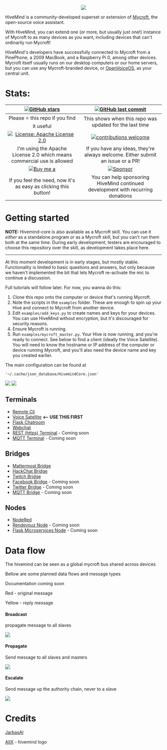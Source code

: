 <p align="center">
  <img src="./resources/logo/hivemind-512.png">
</p>

HiveMind is a community-developed superset or extension of [Mycroft](https://www.github.com/MycroftAI/mycroft-core), the open-source voice assistant.

With HiveMind, you can extend one (or more, but usually just one!) instance of Mycroft to as many devices as you want, including devices that can't ordinarily run Mycroft!

HiveMind's developers have successfully connected to Mycroft from a PinePhone, a 2009 MacBook, and a Raspberry Pi 0, among other devices. Mycroft itself usually runs on our desktop computers or our home servers, but you can use any Mycroft-branded device, or [OpenVoiceOS](https://github.com/OpenVoiceOS/), as your central unit.

# Stats:

| [![GitHub stars](https://img.shields.io/github/stars/OpenJarbas/HiveMind-core.svg)](https://github.com/OpenJarbas/HiveMind-core/stargazers)  | [![GitHub last commit](https://img.shields.io/github/last-commit/OpenJarbas/HiveMind-core.svg)](https://github.com/OpenJarbas/HiveMind-core/commits/dev) |
|:---:|:---:|
| Please :star: this repo if you find it useful| This shows when this repo was updated for the last time |
|[![License: Apache License 2.0](https://img.shields.io/crates/l/rustc-serialize.svg)](http://www.apache.org/licenses/LICENSE-2.0.html)| [![contributions welcome](https://img.shields.io/badge/contributions-welcome-blue.svg?style=flat)](https://github.com/OpenJarbas/HiveMind-core/pulls) |
| I'm using the Apache License 2.0 which means commercial use is allowed | If you have any ideas, they're always welcome.  Either submit an issue or a PR! |
| [![Buy me a](https://img.shields.io/badge/BuyMeABeer-Paypal-blue.svg)](https://www.paypal.me/AnaIsabelFerreira) | [![Sponsor](https://img.shields.io/badge/SponsorDevelopment-Liberapay-blue.svg)](https://liberapay.com/jarbasAI/) |
| If you feel the need, now it's as easy as clicking this button!  | You can help sponsoring HiveMind continued development with recurring donations|

# Getting started

**NOTE:** Hivemind-core is also available as a Mycroft skill. You can use it *either* as a standalone program *or* as a Mycroft skill, but you can't run them both at the same time. During early development, testers are encouraged to choose this repository over the skill, as development takes place here.

---

At this moment development is in early stages, but mostly stable. Functionality is limited to basic questions and answers, but only because we haven't implemented the bit that lets Mycroft re-activate the mic to continue a discussion. 

Full tutorials will follow later. For now, you wanna do this:

1. Clone this repo onto the computer or device that's running Mycroft.
2. Note the scripts in the `examples` folder. These are enough to spin up your Hive and connect to Mycroft from another device.
3. Edit `examples/add_keys.py` to create names and keys for your devices. You can use HiveMind without encryption, but it's discouraged for security reasons.
4. Ensure Mycroft is running.
5. Run `examples/mycroft_master.py`. Your Hive is now running, and you're ready to connect. See below to find a client (ideally the Voice Satellite). You will need to know the hostname or IP address of the computer or device running Mycroft, and you'll also need the device name and key you created earlier.


The main configuration can be found at

    '~/.cache/json_database/HivemindCore.json'

![](./resources/hivemind.png)
![](./resources/hive.png)

## Terminals

- [Remote Cli](https://github.com/OpenJarbas/HiveMind-cli)
- [Voice Satellite](https://github.com/OpenJarbas/HiveMind-voice-sat) **\<-- USE THIS FIRST**
- [Flask Chatroom](https://github.com/OpenJarbas/HiveMind-flask-chatroom)
- [Webchat](https://github.com/OpenJarbas/HiveMind---Webchat-Terminal)
- [REST (https) Terminal]() - Coming soon
- [MQTT Terminal]() - Coming soon

## Bridges

- [Mattermost Bridge](https://github.com/OpenJarbas/HiveMind_mattermost_bridge)
- [HackChat Bridge](https://github.com/OpenJarbas/HiveMind-HackChatBridge)
- [Twitch Bridge](https://github.com/OpenJarbas/HiveMind-twitch-bridge)
- [Facebook Bridge]() - Coming soon
- [Twitter Bridge]() - Coming soon
- [MQTT Bridge]() - Coming soon

## Nodes

- [NodeRed](https://github.com/OpenJarbas/HiveMind-NodeRed)
- [Rendevouz Node]() - Coming soon
- [Flask Microservices Node]() - Coming soon


# Data flow

The hivemind can be seen as a global mycroft bus shared across devices

Bellow are some planned data flows and message types

Documentation coming soon

Red - original message

Yellow - reply message

#### Broadcast

propagate message to all slaves

![](./resources/data_flow/broadcast.gif)

#### Propagate

Send message to all slaves and masters

![](./resources/data_flow/propagate.gif)

#### Escalate

Send message up the authority chain, never to a slave

![](./resources/data_flow/escalate.gif)


# Credits

[JarbasAl](https://liberapay.com/jarbasAI/)

[AIIX](https://github.com/AIIX/) - hivemind logo
